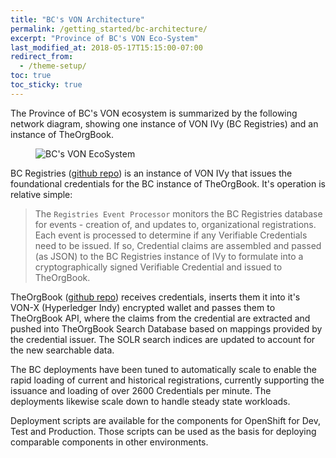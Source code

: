 ```yaml
---
title: "BC's VON Architecture"
permalink: /getting_started/bc-architecture/
excerpt: "Province of BC's VON Eco-System"
last_modified_at: 2018-05-17T15:15:00-07:00
redirect_from:
  - /theme-setup/
toc: true
toc_sticky: true
---
```


The Province of BC's VON ecosystem is summarized by the following network diagram, showing one instance of VON IVy (BC Registries) and an instance of TheOrgBook.

<figure>
  <img src="{{ '/assets/images/BC-Architecture.svg' | relative_url }}" alt="BC's VON EcoSystem ">
</figure>

BC Registries ([github repo](https://github.com/bcgov/von-bc-registries-agent)) is an instance of VON IVy that issues the foundational credentials for the BC instance of TheOrgBook. It's operation is relative simple:

> The `Registries Event Processor` monitors the BC Registries database for events - creation of, and updates to, organizational registrations. Each event is processed to determine if any Verifiable Credentials need to be issued. If so, Credential claims are assembled and passed (as JSON) to the BC Registries instance of IVy to formulate into a cryptographically signed Verifiable Credential and issued to TheOrgBook.

TheOrgBook ([github repo](https://github.com/bcgov/TheOrgBook)) receives credentials, inserts them it into it's VON-X (Hyperledger Indy) encrypted wallet and passes them to TheOrgBook API, where the claims from the credential are extracted and pushed into TheOrgBook Search Database based on mappings provided by the credential issuer. The SOLR search indices are updated to account for the new searchable data.

The BC deployments have been tuned to automatically scale to enable the rapid loading of current and historical registrations, currently supporting the issuance and loading of over 2600 Credentials per minute. The deployments likewise scale down to handle steady state workloads.

Deployment scripts are available for the components for OpenShift for Dev, Test and Production. Those scripts can be used as the basis for deploying comparable components in other environments.